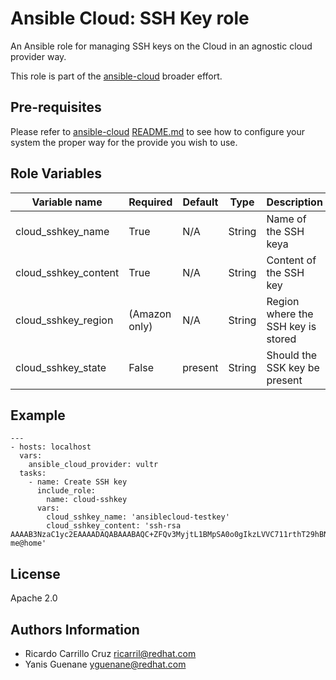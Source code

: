 # Ansible Cloud: SSH Key role

An Ansible role for managing SSH keys on the Cloud in an agnostic cloud provider way.

This role is part of the [ansible-cloud](https://github.com/redhat-cip/ansible-cloud) broader effort.

## Pre-requisites

Please refer to [ansible-cloud](https://github.com/redhat-cip/ansible-cloud) [README.md](https://github.com/redhat-cip/ansible-cloud/blob/master/README.md) to see how to configure your system the proper way for the provide you wish to use.


## Role Variables

| Variable name        | Required      | Default | Type   | Description                        |
|----------------------|---------------|---------|--------|------------------------------------|
| cloud_sshkey_name    | True          | N/A     | String | Name of the SSH keya               |
| cloud_sshkey_content | True          | N/A     | String | Content of the SSH key             |
| cloud_sshkey_region  | (Amazon only) | N/A     | String | Region where the SSH key is stored |
| cloud_sshkey_state   | False         | present | String | Should the SSK key be present      |


## Example

```
---
- hosts: localhost
  vars:
    ansible_cloud_provider: vultr
  tasks:
    - name: Create SSH key
      include_role:
        name: cloud-sshkey
      vars:
        cloud_sshkey_name: 'ansiblecloud-testkey'
        cloud_sshkey_content: 'ssh-rsa AAAAB3NzaC1yc2EAAAADAQABAAABAQC+ZFQv3MyjtL1BMpSA0o0gIkzLVVC711rthT29hBNeORdNowQ7FSvVWUdAbTq00U7Xzak1ANIYLJyn+0r7olsdG4XEiUR0dqgC99kbT/QhY5mLe5lpl7JUjW9ctn00hNmt+TswpatCKWPNwdeAJT2ERynZaqPobENgvewrewqdsaqdwqrewqrewqfdsqfeEUr2Cdq7Nb7U0XFXh3x1p0v0+MbL4tiJwPlMAGvFTKIMt+EaA+AsRIxiOo9CMk5ZuOl9pT8h5vNuEOcvS0qx4v44EAD2VOsCVCcrPNMcpuSzZP8dRTGU9wRREAWXngD0Zq9YJMH38VTxHiskoBw1NnPz me@home'
```


## License

Apache 2.0


## Authors Information

  - Ricardo Carrillo Cruz <ricarril@redhat.com>
  - Yanis Guenane <yguenane@redhat.com>
